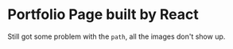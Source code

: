 # Portfolio Page built by React

Still got some problem with the `path`, all the images don't show up.

  